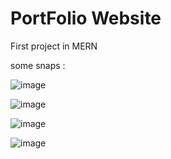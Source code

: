 # PortFolio Website 

First project in MERN

some snaps : 

![image](https://github.com/Om29001/portfolio/assets/86549121/f055c9c4-6310-4e44-b829-cb1beb13f3cc)

![image](https://github.com/Om29001/portfolio/assets/86549121/ec735754-f3da-432d-adfe-4e4dda34707a)

![image](https://github.com/Om29001/portfolio/assets/86549121/8bf3f5d3-03aa-4b46-a996-6a3c4f1f51cd)

![image](https://github.com/Om29001/portfolio/assets/86549121/6270177c-ee65-4c50-b487-d5bb646279d9)



